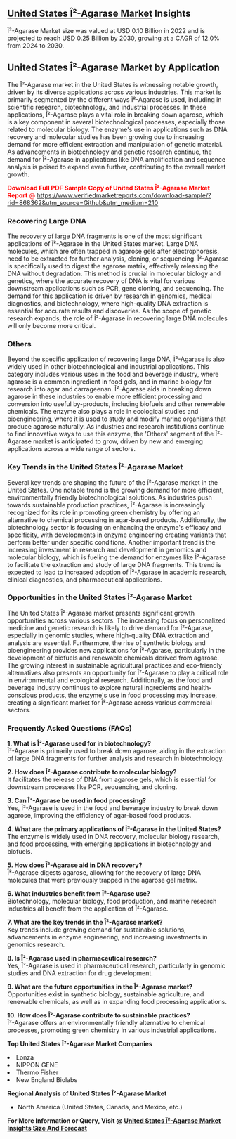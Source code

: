 <h2><a href="https://www.verifiedmarketreports.com/download-sample/?rid=868362&amp;utm_source=Github&amp;utm_medium=210" target="_blank">United States Î²-Agarase Market</a> Insights</h2><p>Î²-Agarase Market size was valued at USD 0.10 Billion in 2022 and is projected to reach USD 0.25 Billion by 2030, growing at a CAGR of 12.0% from 2024 to 2030.</p><p><h2>United States Î²-Agarase Market by Application</h2><p>The Î²-Agarase market in the United States is witnessing notable growth, driven by its diverse applications across various industries. This market is primarily segmented by the different ways Î²-Agarase is used, including in scientific research, biotechnology, and industrial processes. In these applications, Î²-Agarase plays a vital role in breaking down agarose, which is a key component in several biotechnological processes, especially those related to molecular biology. The enzyme's use in applications such as DNA recovery and molecular studies has been growing due to increasing demand for more efficient extraction and manipulation of genetic material. As advancements in biotechnology and genetic research continue, the demand for Î²-Agarase in applications like DNA amplification and sequence analysis is poised to expand even further, contributing to the overall market growth.<p><span class=""><span style="color: #ff0000;"><strong>Download Full PDF Sample Copy of United States Î²-Agarase Market Report</strong> @ </span><a href="https://www.verifiedmarketreports.com/download-sample/?rid=868362&amp;utm_source=Github&amp;utm_medium=210" target="_blank">https://www.verifiedmarketreports.com/download-sample/?rid=868362&amp;utm_source=Github&amp;utm_medium=210</a></span></p></p><h3>Recovering Large DNA</h3><p>The recovery of large DNA fragments is one of the most significant applications of Î²-Agarase in the United States market. Large DNA molecules, which are often trapped in agarose gels after electrophoresis, need to be extracted for further analysis, cloning, or sequencing. Î²-Agarase is specifically used to digest the agarose matrix, effectively releasing the DNA without degradation. This method is crucial in molecular biology and genetics, where the accurate recovery of DNA is vital for various downstream applications such as PCR, gene cloning, and sequencing. The demand for this application is driven by research in genomics, medical diagnostics, and biotechnology, where high-quality DNA extraction is essential for accurate results and discoveries. As the scope of genetic research expands, the role of Î²-Agarase in recovering large DNA molecules will only become more critical.<h3>Others</h3><p>Beyond the specific application of recovering large DNA, Î²-Agarase is also widely used in other biotechnological and industrial applications. This category includes various uses in the food and beverage industry, where agarose is a common ingredient in food gels, and in marine biology for research into agar and carrageenan. Î²-Agarase aids in breaking down agarose in these industries to enable more efficient processing and conversion into useful by-products, including biofuels and other renewable chemicals. The enzyme also plays a role in ecological studies and bioengineering, where it is used to study and modify marine organisms that produce agarose naturally. As industries and research institutions continue to find innovative ways to use this enzyme, the 'Others' segment of the Î²-Agarase market is anticipated to grow, driven by new and emerging applications across a wide range of sectors.<h3>Key Trends in the United States Î²-Agarase Market</h3><p>Several key trends are shaping the future of the Î²-Agarase market in the United States. One notable trend is the growing demand for more efficient, environmentally friendly biotechnological solutions. As industries push towards sustainable production practices, Î²-Agarase is increasingly recognized for its role in promoting green chemistry by offering an alternative to chemical processing in agar-based products. Additionally, the biotechnology sector is focusing on enhancing the enzyme's efficacy and specificity, with developments in enzyme engineering creating variants that perform better under specific conditions. Another important trend is the increasing investment in research and development in genomics and molecular biology, which is fueling the demand for enzymes like Î²-Agarase to facilitate the extraction and study of large DNA fragments. This trend is expected to lead to increased adoption of Î²-Agarase in academic research, clinical diagnostics, and pharmaceutical applications.<h3>Opportunities in the United States Î²-Agarase Market</h3><p>The United States Î²-Agarase market presents significant growth opportunities across various sectors. The increasing focus on personalized medicine and genetic research is likely to drive demand for Î²-Agarase, especially in genomic studies, where high-quality DNA extraction and analysis are essential. Furthermore, the rise of synthetic biology and bioengineering provides new applications for Î²-Agarase, particularly in the development of biofuels and renewable chemicals derived from agarose. The growing interest in sustainable agricultural practices and eco-friendly alternatives also presents an opportunity for Î²-Agarase to play a critical role in environmental and ecological research. Additionally, as the food and beverage industry continues to explore natural ingredients and health-conscious products, the enzyme's use in food processing may increase, creating a significant market for Î²-Agarase across various commercial sectors.<h3>Frequently Asked Questions (FAQs)</h3><p><strong>1. What is Î²-Agarase used for in biotechnology?</strong><br>Î²-Agarase is primarily used to break down agarose, aiding in the extraction of large DNA fragments for further analysis and research in biotechnology.</p><p><strong>2. How does Î²-Agarase contribute to molecular biology?</strong><br>It facilitates the release of DNA from agarose gels, which is essential for downstream processes like PCR, sequencing, and cloning.</p><p><strong>3. Can Î²-Agarase be used in food processing?</strong><br>Yes, Î²-Agarase is used in the food and beverage industry to break down agarose, improving the efficiency of agar-based food products.</p><p><strong>4. What are the primary applications of Î²-Agarase in the United States?</strong><br>The enzyme is widely used in DNA recovery, molecular biology research, and food processing, with emerging applications in biotechnology and biofuels.</p><p><strong>5. How does Î²-Agarase aid in DNA recovery?</strong><br>Î²-Agarase digests agarose, allowing for the recovery of large DNA molecules that were previously trapped in the agarose gel matrix.</p><p><strong>6. What industries benefit from Î²-Agarase use?</strong><br>Biotechnology, molecular biology, food production, and marine research industries all benefit from the application of Î²-Agarase.</p><p><strong>7. What are the key trends in the Î²-Agarase market?</strong><br>Key trends include growing demand for sustainable solutions, advancements in enzyme engineering, and increasing investments in genomics research.</p><p><strong>8. Is Î²-Agarase used in pharmaceutical research?</strong><br>Yes, Î²-Agarase is used in pharmaceutical research, particularly in genomic studies and DNA extraction for drug development.</p><p><strong>9. What are the future opportunities in the Î²-Agarase market?</strong><br>Opportunities exist in synthetic biology, sustainable agriculture, and renewable chemicals, as well as in expanding food processing applications.</p><p><strong>10. How does Î²-Agarase contribute to sustainable practices?</strong><br>Î²-Agarase offers an environmentally friendly alternative to chemical processes, promoting green chemistry in various industrial applications.</p></p><p><strong>Top United States Î²-Agarase Market Companies</strong></p><div data-test-id=""><p><li>Lonza</li><li> NIPPON GENE</li><li> Thermo Fisher</li><li> New England Biolabs</li></p><div><strong>Regional Analysis of&nbsp;United States Î²-Agarase Market</strong></div><ul><li dir="ltr"><p dir="ltr">North America&nbsp;(United States, Canada, and Mexico, etc.)</p></li></ul><p><strong>For More Information or Query, Visit @&nbsp;</strong><strong><a href="https://www.verifiedmarketreports.com/product/agarase-market/?utm_source=Github&amp;utm_medium=210" target="_blank">United States Î²-Agarase Market Insights Size And Forecast</a></strong></p></div>
